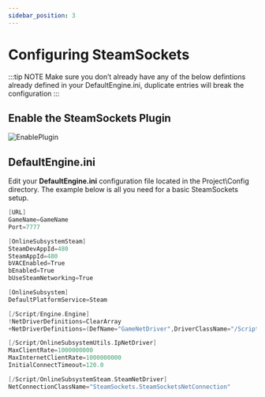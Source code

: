 ```yaml
---
sidebar_position: 3
---
```


# Configuring SteamSockets

:::tip NOTE
Make sure you don’t already have any of the below defintions already defined in your DefaultEngine.ini, duplicate entries will break the configuration
:::

## Enable the SteamSockets Plugin
![EnablePlugin](https://eeldev.com/wp-content/uploads/2020/05/a9a7ad65808f63e5ff1e6dfaa72eebd4.png)

## DefaultEngine.ini
Edit your **DefaultEngine.ini** configuration file located in the Project\Config directory. The example below is all you need for a basic SteamSockets setup.
```c
[URL]
GameName=GameName
Port=7777

[OnlineSubsystemSteam]
SteamDevAppId=480
SteamAppId=480
bVACEnabled=True
bEnabled=True
bUseSteamNetworking=True

[OnlineSubsystem]
DefaultPlatformService=Steam

[/Script/Engine.Engine]
!NetDriverDefinitions=ClearArray
+NetDriverDefinitions=(DefName="GameNetDriver",DriverClassName="/Script/SteamSockets.SteamSocketsNetDriver",DriverClassNameFallback="/Script/OnlineSubsystemUtils.IpNetDriver")

[/Script/OnlineSubsystemUtils.IpNetDriver]
MaxClientRate=1000000000
MaxInternetClientRate=1000000000
InitialConnectTimeout=120.0

[/Script/OnlineSubsystemSteam.SteamNetDriver]
NetConnectionClassName="SteamSockets.SteamSocketsNetConnection"
```